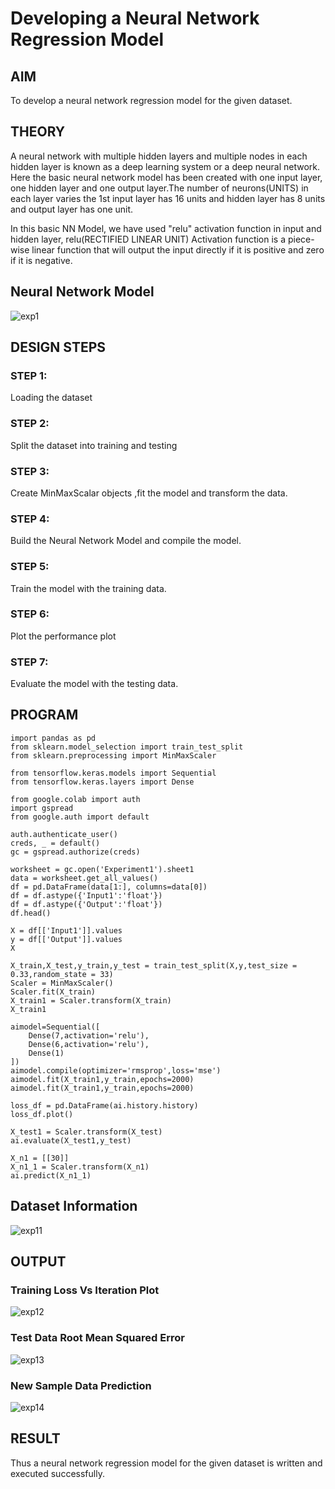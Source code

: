 # Developing a Neural Network Regression Model

## AIM

To develop a neural network regression model for the given dataset.

## THEORY

A neural network with multiple hidden layers and multiple nodes in each hidden layer is known as a deep learning system or a deep neural network. Here the basic neural network model has been created with one input layer, one hidden layer and one output layer.The number of neurons(UNITS) in each layer varies the 1st input layer has 16 units and hidden layer has 8 units and output layer has one unit.

In this basic NN Model, we have used "relu" activation function in input and hidden layer, relu(RECTIFIED LINEAR UNIT) Activation function is a piece-wise linear function that will output the input directly if it is positive and zero if it is negative.

## Neural Network Model

![exp1](https://github.com/HariniBaskar/basic-nn-model/assets/93427253/60aed9ab-aa09-4320-b0cd-bb7fb628cce9)

## DESIGN STEPS

### STEP 1:

Loading the dataset

### STEP 2:

Split the dataset into training and testing

### STEP 3:

Create MinMaxScalar objects ,fit the model and transform the data.

### STEP 4:

Build the Neural Network Model and compile the model.

### STEP 5:

Train the model with the training data.

### STEP 6:

Plot the performance plot

### STEP 7:

Evaluate the model with the testing data.

## PROGRAM
```
import pandas as pd
from sklearn.model_selection import train_test_split
from sklearn.preprocessing import MinMaxScaler

from tensorflow.keras.models import Sequential
from tensorflow.keras.layers import Dense

from google.colab import auth
import gspread
from google.auth import default

auth.authenticate_user()
creds, _ = default()
gc = gspread.authorize(creds)

worksheet = gc.open('Experiment1').sheet1
data = worksheet.get_all_values()
df = pd.DataFrame(data[1:], columns=data[0])
df = df.astype({'Input1':'float'})
df = df.astype({'Output':'float'})
df.head()

X = df[['Input1']].values
y = df[['Output']].values
X

X_train,X_test,y_train,y_test = train_test_split(X,y,test_size = 0.33,random_state = 33)
Scaler = MinMaxScaler()
Scaler.fit(X_train)
X_train1 = Scaler.transform(X_train)
X_train1

aimodel=Sequential([
    Dense(7,activation='relu'),
    Dense(6,activation='relu'),
    Dense(1)
])
aimodel.compile(optimizer='rmsprop',loss='mse')
aimodel.fit(X_train1,y_train,epochs=2000)
aimodel.fit(X_train1,y_train,epochs=2000)

loss_df = pd.DataFrame(ai.history.history)
loss_df.plot()

X_test1 = Scaler.transform(X_test)
ai.evaluate(X_test1,y_test)

X_n1 = [[30]]
X_n1_1 = Scaler.transform(X_n1)
ai.predict(X_n1_1)
```

## Dataset Information

![exp11](https://github.com/HariniBaskar/basic-nn-model/assets/93427253/199521ca-7fcf-430f-8639-4c6363ab82ab)

## OUTPUT

### Training Loss Vs Iteration Plot

![exp12](https://github.com/HariniBaskar/basic-nn-model/assets/93427253/b2420eb5-05c0-462f-baad-1ba18a7f0be4)


### Test Data Root Mean Squared Error

![exp13](https://github.com/HariniBaskar/basic-nn-model/assets/93427253/4718b208-7a3d-4764-beb2-7380ded6688e)

### New Sample Data Prediction

![exp14](https://github.com/HariniBaskar/basic-nn-model/assets/93427253/ceae7531-4350-4e00-88eb-05c848fb812d)

## RESULT
Thus a neural network regression model for the given dataset is written and executed successfully.
